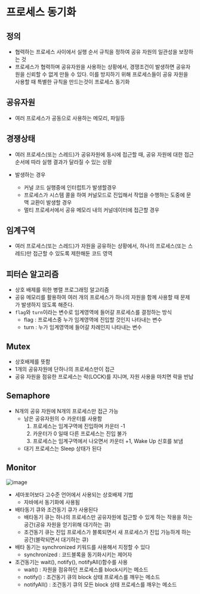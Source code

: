 # 프로세스 동기화

## 정의

- 협력하는 프로세스 사이에서 실행 순서 규칙을 정하여 공유 자원의 일관성을 보장하는 것
- 프로세스가 협력하며 공유자원을 사용하는 상황에서, 경쟁조건이 발생하면 공유자원을 신뢰할 수 없게 만들 수 있다. 이를 방지하기 위해 프로세스들이 공유 자원을 사용할 때 특별한 규칙을 만드는것이 프로세스 동기화

## 공유자원

- 여러 프로세스가 공동으로 사용하는 메모리, 파일등

## 경쟁상태

- 여러 프로세스(또는 스레드)가 공유자원에 동시에 접근할 때, 공유 자원에 대한 접근 순서에 따라 실행 결과가 달라질 수 있는 상황

- 발생하는 경우
  - 커널 코드 실행중에 인터럽트가 발생할경우
  - 프로세스가 시스템 콜을 하여 커널모드로 진입해서 작업을 수행하는 도중에 문맥 교환이 발생할 경우
  - 멀티 프로세서에서 공유 메모리 내의 커널데이터에 접근할 경우

## 임계구역

- 여러 프로세스(또는 스레드)가 자원을 공유하는 상황에서, 하나의 프로세스(또는 스레드)만 접근할 수 있도록 제한해둔 코드 영역

## 피터슨 알고리즘

- 상호 배제를 위한 병렬 프로그래밍 알고리즘
- 공유 메모리를 활용하여 여러 개의 프로세스가 하나의 자원을 함께 사용할 때 문제가 발생하지 않도록 해준다.
- `flag`와 `turn`이라는 변수로 임계영역에 들어갈 프로세스를 결정하는 방식
  - flag : 프로세스중 누가 임계영역에 진입할 것인지 나타내는 변수
  - turn : 누가 임계영역에 들어갈 차례인지 나타내는 변수

## Mutex

- 상호배제를 뜻함
- 1개의 공유자원에 단하나의 프로세스만이 접근
- 공유 자원을 점유한 프로세스는 락(LOCK)를 지니며, 자원 사용을 마치면 락을 반납

## Semaphore

- N개의 공유 자원에 N개의 프로세스만 접근 가능
  - 남은 공유자원의 수 카운터를 사용함
    1. 프로세스는 임계구역에 진입하며 카운터 -1
    2. 카운터가 0 일때 다른 프로세스는 진입 불가
    3. 프로세스는 임계구역에서 나오면서 카운터 +1, Wake Up 신호를 보냄
  - 대기 프로세스는 Sleep 상태가 된다

## Monitor<br>

![image](https://user-images.githubusercontent.com/71180414/161958488-5a6d6939-9918-435c-9a55-b5ac7cadf478.png)
<br>

- 세마포어보다 고수준 언어에서 사용되는 상호배제 기법
  - 자바에서 동기화에 사용됨
- 배타동기 큐와 조건동기 큐가 사용된다
  - 배타동기 큐는 하나의 프로세스만 공유자원에 접근할 수 있게 하는 작용을 하는 공간(공유 자원을 얻기위해 대기하는 큐)
  - 조건동기 큐는 진입 프로세스가 블록되면서 새 프로세스가 진입 가능하게 하는 공간(블락되면서 대기하는 큐)
- 배타 동기는 synchronized 키워드를 사용해서 지정할 수 있다
  - synchronized : 코드블록을 동기화시키는 제어자
- 조건동기는 wait(), notify(), notifyAll()함수를 사용
  - wait() : 자원을 점유하던 프로세스를 block시키는 메소드
  - notify() : 조건동기 큐의 block 상태 프로세스를 깨우는 메소드
  - notifyAll() : 조건동기 큐의 모든 block 상태 프로세스를 깨우는 메소드
